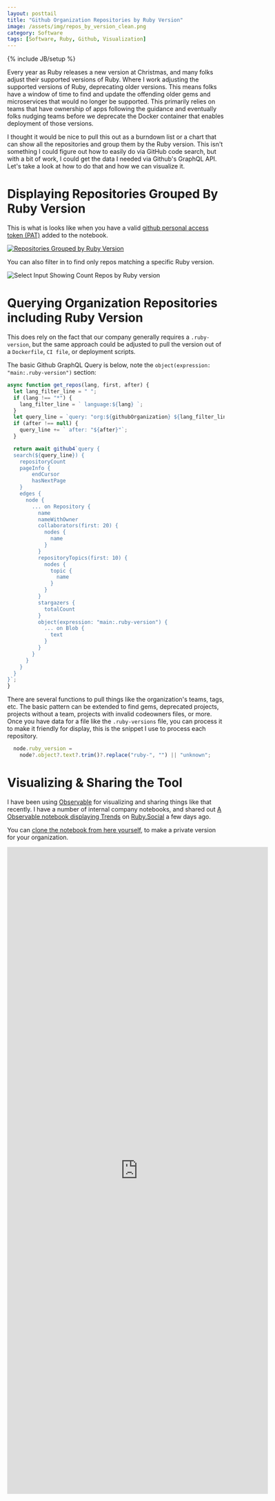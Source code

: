 ```yaml
---
layout: posttail
title: "Github Organization Repositories by Ruby Version"
image: /assets/img/repos_by_version_clean.png
category: Software
tags: [Software, Ruby, Github, Visualization]
---
```

{% include JB/setup %}

Every year as Ruby releases a new version at Christmas, and many folks adjust their supported versions of Ruby. Where I work adjusting the supported versions of Ruby, deprecating older versions.
This means folks have a window of time to find and update the offending older gems and microservices that would no longer be supported. This primarily relies on teams that have ownership of apps following the guidance and eventually folks nudging teams before we deprecate the Docker container that enables deployment of those versions.

I thought it would be nice to pull this out as a burndown list or a chart that can show all the repositories and group them by the Ruby version. This isn't something I could figure out how to easily do via GitHub code search, but with a bit of work, I could get the data I needed via Github's GraphQL API. Let's take a look at how to do that and how we can visualize it.

# Displaying Repositories Grouped By Ruby Version

This is what is looks like when you have a valid [github personal access token (PAT)](https://docs.github.com/en/authentication/keeping-your-account-and-data-secure/creating-a-personal-access-token) added to the notebook. 

[![Repositories Grouped by Ruby Version](/assets/img/repos_by_version.png)](https://observablehq.com/d/c046053c399b40b6)

You can also filter in to find only repos matching a specific Ruby version.

![Select Input Showing Count Repos by Ruby version](/assets/img/ruby_version_selection.png)

# Querying Organization Repositories including Ruby Version

This does rely on the fact that our company generally requires a `.ruby-version`, but the same approach could be adjusted to pull the version out of a `Dockerfile`, `CI file`, or deployment scripts.

The basic Github GraphQL Query is below, note the `object(expression: "main:.ruby-version")` section:

```javascript
async function get_repos(lang, first, after) {
  let lang_filter_line = " ";
  if (lang !== "*") {
    lang_filter_line = ` language:${lang} `;
  }
  let query_line = `query: "org:${githubOrganization} ${lang_filter_line} archived:false sort:updated-desc", type: REPOSITORY, first: ${first},`;
  if (after !== null) {
    query_line += ` after: "${after}"`;
  }

  return await github4`query {
  search(${query_line}) {
    repositoryCount
    pageInfo {
        endCursor
        hasNextPage
    }
    edges {
      node {
        ... on Repository {
          name
          nameWithOwner
          collaborators(first: 20) {
            nodes {
              name
            }
          }
          repositoryTopics(first: 10) {
            nodes {
              topic {
                name
              }
            }
          }
          stargazers {
            totalCount
          }
          object(expression: "main:.ruby-version") {
            ... on Blob {
              text
            }
          }
        }
      }
    }
  }
}`;
}
```

There are several functions to pull things like the organization's teams, tags, etc. The basic pattern can be extended to find gems, deprecated projects, projects without a team, projects with invalid codeowners files, or more. Once you have data for a file like the `.ruby-versions` file, you can process it to make it friendly for display, this is the snippet I use to process each repository.

```javascript
  node.ruby_version =
    node?.object?.text?.trim()?.replace("ruby-", "") || "unknown";
```

# Visualizing & Sharing the Tool

I have been using [Observable](https://observablehq.com/) for visualizing and sharing things like that recently. I have a number of internal company notebooks, and shared out [A Observable notebook displaying Trends](/ruby_trends) on [Ruby.Social](https://ruby.social) a few days ago.

You can [clone the notebook from here yourself](https://observablehq.com/d/c046053c399b40b6), to make a private version for your organization.

<iframe width="120%" height="1500" frameborder="0"
  src="https://observablehq.com/embed/c046053c399b40b6@726?cell=*"></iframe>